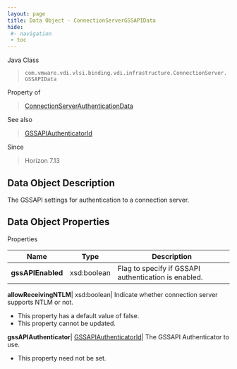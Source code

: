 ```yaml
---
layout: page
title: Data Object - ConnectionServerGSSAPIData
hide:
 #- navigation
 - toc
---
```






Java Class  
> `com.vmware.vdi.vlsi.binding.vdi.infrastructure.ConnectionServer.GSSAPIData`

Property of  
> [ConnectionServerAuthenticationData](vdi.infrastructure.ConnectionServer.AuthenticationData.md#field_detail)

See also  
> [GSSAPIAuthenticatorId](vdi.entity.GSSAPIAuthenticatorId.md)

Since  
> Horizon 7.13


## Data Object Description 

The GSSAPI settings for authentication to a connection server. 

## Data Object Properties

Properties

Name |  Type |  Description   
---|---|---  
**gssAPIEnabled**|  xsd:boolean|  Flag to specify if GSSAPI authentication is enabled.   
  
**allowReceivingNTLM**|  xsd:boolean|  Indicate whether connection server supports NTLM or not.   


  * This property has a default value of false.
* This property cannot be updated.

  
**gssAPIAuthenticator**| [GSSAPIAuthenticatorId](vdi.entity.GSSAPIAuthenticatorId.md)|  The GSSAPI Authenticator to use.   


* This property need not be set.

  
  
  

  
  
